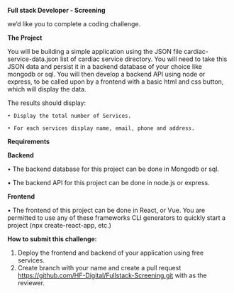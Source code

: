 **Full stack Developer - Screening**

we’d like you to complete a coding challenge.

**The Project**

You will be building a simple application using the JSON file cardiac-service-data.json list of cardiac service directory. You will need to take this JSON data and persist it in a backend database of your choice like mongodb or sql. You will then develop a backend API using node or express, to be called upon by a frontend with a basic html and css button, which will display the data.

The results should display:

    • Display the total number of Services.
    
    • For each services display name, email, phone and address.
  
**Requirements**

**Backend**

  •	The backend database for this project can be done in Mongodb or sql.

  •	The backend API for this project can be done in node.js or express.

**Frontend**

  •	The frontend of this project can be done in React, or Vue. You are permitted to use any of these frameworks CLI generators to quickly start a project (npx create-react-app, etc.)

**How to submit this challenge:**

1.	Deploy the frontend and backend of your application using free services.
2.	Create branch with your name and create a pull request https://github.com/HF-Digital/Fullstack-Screening.git with as the reviewer.

